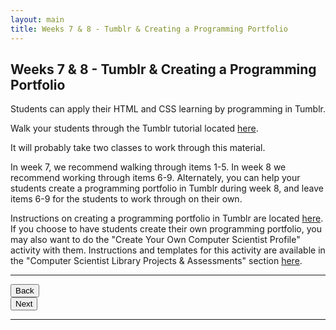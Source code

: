 ```yaml
---
layout: main
title: Weeks 7 & 8 - Tumblr & Creating a Programming Portfolio
---
```


## Weeks 7 & 8 - Tumblr & Creating a Programming Portfolio
Students can apply their HTML and CSS learning by programming in Tumblr.

Walk your students through the Tumblr tutorial located [here](http://mcwic.github.io/tumblrtutorial/).

It will probably take two classes to work through this material. 

In week 7, we recommend walking through items 1-5. In week 8 we recommend working through items 6-9. Alternately, you can help your students create a programming portfolio in Tumblr during week 8, and leave items 6-9 for the students to work through on their own. 

Instructions on creating a programming portfolio in Tumblr are located [here]().
If you choose to have students create their own programming portfolio, you may also want to do the "Create Your Own Computer Scientist Profile" activity with them. Instructions and templates for this activity are available in the "Computer Scientist Library Projects & Assessments" section [here](http://mcwic.github.io/htmlblocks/teacher_resources.html#top).

---

<div class="row">
  <div class="col-md-1">
    <a href="../week6"><button type="button" class="btn btn-primary btn-lg">Back</button></a>
  </div>
  <div class="col-md-1">
    <a href="../afterword"><button type="button" class="btn btn-primary btn-lg">Next</button></a>
  </div>
</div>

---